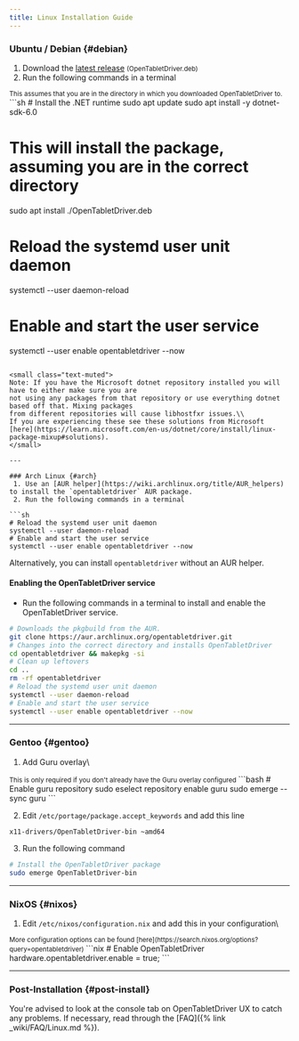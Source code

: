 ```yaml
---
title: Linux Installation Guide
---
```


### Ubuntu / Debian {#debian}
 1. Download the [latest release](https://github.com/OpenTabletDriver/OpenTabletDriver/releases/latest/download/OpenTabletDriver.deb) <small class="text-muted">(OpenTabletDriver.deb)</small>
 2. Run the following commands in a terminal

<small class="ms-3 text-muted">
This assumes that you are in the directory in which you downloaded OpenTabletDriver to.
</small>
```sh
# Install the .NET runtime
sudo apt update
sudo apt install -y dotnet-sdk-6.0

# This will install the package, assuming you are in the correct directory
sudo apt install ./OpenTabletDriver.deb

# Reload the systemd user unit daemon
systemctl --user daemon-reload

# Enable and start the user service
systemctl --user enable opentabletdriver --now
```

<small class="text-muted">
Note: If you have the Microsoft dotnet repository installed you will have to either make sure you are
not using any packages from that repository or use everything dotnet based off that. Mixing packages
from different repositories will cause libhostfxr issues.\\
If you are experiencing these see these solutions from Microsoft
[here](https://learn.microsoft.com/en-us/dotnet/core/install/linux-package-mixup#solutions).
</small>

---

### Arch Linux {#arch}
 1. Use an [AUR helper](https://wiki.archlinux.org/title/AUR_helpers) to install the `opentabletdriver` AUR package.
 2. Run the following commands in a terminal

```sh
# Reload the systemd user unit daemon
systemctl --user daemon-reload
# Enable and start the user service
systemctl --user enable opentabletdriver --now
```

Alternatively, you can install `opentabletdriver` without an AUR helper.

#### Enabling the OpenTabletDriver service

- Run the following commands in a terminal to install and enable the OpenTabletDriver service.

```sh
# Downloads the pkgbuild from the AUR.
git clone https://aur.archlinux.org/opentabletdriver.git
# Changes into the correct directory and installs OpenTabletDriver
cd opentabletdriver && makepkg -si
# Clean up leftovers
cd ..
rm -rf opentabletdriver
# Reload the systemd user unit daemon
systemctl --user daemon-reload
# Enable and start the user service
systemctl --user enable opentabletdriver --now
```

---

### Gentoo {#gentoo}
1. Add Guru overlay\\
<small class="ms-3 text-muted">
This is only required if you don't already have the Guru overlay configured
</small>
```bash
# Enable guru repository
sudo eselect repository enable guru
sudo emerge --sync guru
```

2. Edit `/etc/portage/package.accept_keywords` and add this line
```
x11-drivers/OpenTabletDriver-bin ~amd64
```

3. Run the following command
```bash
# Install the OpenTabletDriver package
sudo emerge OpenTabletDriver-bin
```

---

### NixOS {#nixos}
1. Edit `/etc/nixos/configuration.nix` and add this in your configuration\\
<small class="ms-3 text-muted">
More configuration options can be found [here](https://search.nixos.org/options?query=opentabletdriver)
</small>
```nix
# Enable OpenTabletDriver
hardware.opentabletdriver.enable = true;
```

---

### Post-Installation {#post-install}
You're advised to look at the console tab on OpenTabletDriver UX to catch any problems. If necessary, read through the [FAQ]({% link _wiki/FAQ/Linux.md %}).
